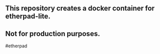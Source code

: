 ## This repository creates a docker container for etherpad-lite.  
## Not for production purposes.
#etherpad
